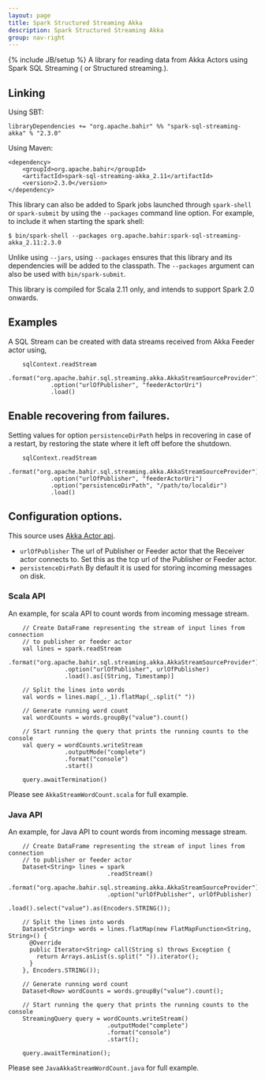 ```yaml
---
layout: page
title: Spark Structured Streaming Akka
description: Spark Structured Streaming Akka
group: nav-right
---
```

<!--
{% comment %}
Licensed to the Apache Software Foundation (ASF) under one or more
contributor license agreements.  See the NOTICE file distributed with
this work for additional information regarding copyright ownership.
The ASF licenses this file to you under the Apache License, Version 2.0
(the "License"); you may not use this file except in compliance with
the License.  You may obtain a copy of the License at

http://www.apache.org/licenses/LICENSE-2.0

Unless required by applicable law or agreed to in writing, software
distributed under the License is distributed on an "AS IS" BASIS,
WITHOUT WARRANTIES OR CONDITIONS OF ANY KIND, either express or implied.
See the License for the specific language governing permissions and
limitations under the License.
{% endcomment %}
-->

{% include JB/setup %}
A library for reading data from Akka Actors using Spark SQL Streaming ( or Structured streaming.). 

## Linking

Using SBT:

    libraryDependencies += "org.apache.bahir" %% "spark-sql-streaming-akka" % "2.3.0"

Using Maven:

    <dependency>
        <groupId>org.apache.bahir</groupId>
        <artifactId>spark-sql-streaming-akka_2.11</artifactId>
        <version>2.3.0</version>
    </dependency>

This library can also be added to Spark jobs launched through `spark-shell` or `spark-submit` by using the `--packages` command line option.
For example, to include it when starting the spark shell:

    $ bin/spark-shell --packages org.apache.bahir:spark-sql-streaming-akka_2.11:2.3.0

Unlike using `--jars`, using `--packages` ensures that this library and its dependencies will be added to the classpath.
The `--packages` argument can also be used with `bin/spark-submit`.

This library is compiled for Scala 2.11 only, and intends to support Spark 2.0 onwards.

## Examples

A SQL Stream can be created with data streams received from Akka Feeder actor using,

        sqlContext.readStream
                .format("org.apache.bahir.sql.streaming.akka.AkkaStreamSourceProvider")
                .option("urlOfPublisher", "feederActorUri")
                .load()
                
## Enable recovering from failures.
                
Setting values for option `persistenceDirPath` helps in recovering in case of a restart, by restoring the state where it left off before the shutdown.
                
        sqlContext.readStream
                .format("org.apache.bahir.sql.streaming.akka.AkkaStreamSourceProvider")
                .option("urlOfPublisher", "feederActorUri")
                .option("persistenceDirPath", "/path/to/localdir")
                .load() 
                       
## Configuration options.
                       
This source uses [Akka Actor api](http://doc.akka.io/api/akka/2.5/akka/actor/Actor.html).
                       
* `urlOfPublisher` The url of Publisher or Feeder actor that the Receiver actor connects to. Set this as the tcp url of the Publisher or Feeder actor.
* `persistenceDirPath` By default it is used for storing incoming messages on disk.

### Scala API

An example, for scala API to count words from incoming message stream. 

        // Create DataFrame representing the stream of input lines from connection
        // to publisher or feeder actor
        val lines = spark.readStream
                    .format("org.apache.bahir.sql.streaming.akka.AkkaStreamSourceProvider")
                    .option("urlOfPublisher", urlOfPublisher)
                    .load().as[(String, Timestamp)]
    
        // Split the lines into words
        val words = lines.map(_._1).flatMap(_.split(" "))
    
        // Generate running word count
        val wordCounts = words.groupBy("value").count()
    
        // Start running the query that prints the running counts to the console
        val query = wordCounts.writeStream
                    .outputMode("complete")
                    .format("console")
                    .start()
    
        query.awaitTermination()
        
Please see `AkkaStreamWordCount.scala` for full example.     
   
### Java API
   
An example, for Java API to count words from incoming message stream.
   
        // Create DataFrame representing the stream of input lines from connection
        // to publisher or feeder actor
        Dataset<String> lines = spark
                                .readStream()
                                .format("org.apache.bahir.sql.streaming.akka.AkkaStreamSourceProvider")
                                .option("urlOfPublisher", urlOfPublisher)
                                .load().select("value").as(Encoders.STRING());
    
        // Split the lines into words
        Dataset<String> words = lines.flatMap(new FlatMapFunction<String, String>() {
          @Override
          public Iterator<String> call(String s) throws Exception {
            return Arrays.asList(s.split(" ")).iterator();
          }
        }, Encoders.STRING());
    
        // Generate running word count
        Dataset<Row> wordCounts = words.groupBy("value").count();
    
        // Start running the query that prints the running counts to the console
        StreamingQuery query = wordCounts.writeStream()
                                .outputMode("complete")
                                .format("console")
                                .start();
    
        query.awaitTermination();   
         
Please see `JavaAkkaStreamWordCount.java` for full example.      
